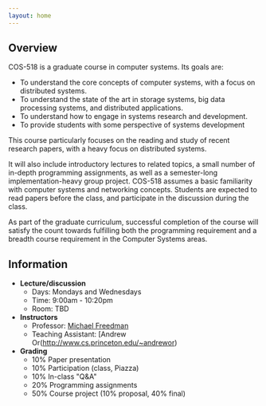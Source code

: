 ```yaml
---
layout: home
---
```


## Overview

COS-518 is a graduate course in computer systems. Its goals are:

- To understand the core concepts of computer systems, with a focus on distributed systems.
- To understand the state of the art in storage systems, big data processing systems, and distributed applications.
- To understand how to engage in systems research and development.
- To provide students with some perspective of systems development

This course particularly focuses on the reading and study of recent research papers, with a heavy focus on distributed systems.

It will also include introductory lectures to related topics, a small number of in-depth programming assignments, as well as a semester-long implementation-heavy group project.  COS-518 assumes a basic familiarity with computer systems and networking concepts.  Students are expected to read papers before the class, and participate in the discussion during the class.

As part of the graduate curriculum, successful completion of the course will satisfy the count towards fulfilling both the programming requirement and a breadth course requirement in the Computer Systems areas.

## Information
- **Lecture/discussion**
  - Days: Mondays and Wednesdays
  - Time: 9:00am - 10:20pm
  - Room: TBD
- **Instructors**
  - Professor: [Michael Freedman](http://www.cs.princeton.edu/~mfreed/)
  - Teaching Assistant: [Andrew Or(http://www.cs.princeton.edu/~andrewor)
- **Grading**
  - 10% Paper presentation
  - 10% Participation (class, Piazza)
  - 10% In-class "Q&A"
  - 20% Programming assignments
  - 50% Course project (10% proposal, 40% final)
